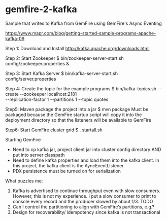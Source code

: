 # gemfire-2-kafka
Sample that writes to Kafka from GemFire using GemFire's Async Eventing


https://www.mapr.com/blog/getting-started-sample-programs-apache-kafka-09

Step 1: Download and Install
http://kafka.apache.org/downloads.html

Step 2: Start Zookeeper
$ bin/zookeeper-server-start.sh config/zookeeper.properties &

Step 3: Start Kafka Server
$ bin/kafka-server-start.sh config/server.properties

Step 4: Create the topic for the example programs
$ bin/kafka-topics.sh --create --zookeeper localhost:2181 \
--replication-factor 1 --partitions 1 --topic quotes

Step5: Maven package the project into a jar
$ mvn package
Must be packaged because the GemFire startup script will copy it into the deployment directory so that the listeners will be available to GemFire

Step6: Start GemFire cluster
grid $ . startall.sh

Starting GemFire
- Need to cp kafka jar, project client jar into cluster config directory AND put into server classpath
- Need to define kafka properties and load them into the kafka client. In this project, the kafka client is the AyncEventListener
- PDX persistence must be turned on for serialization

What puzzles me:
1) Kafka is advertised to continue throughput even with slow consumers. However, this is not my experience. I put a slow consumer to print to console every record and the producer slowed by about 1/3. TODO
2) Can I control the partitioning to align with GemFire’s partitions, e.g.?
3) Design for recoverability/ idempotency since kafka is not transactional
